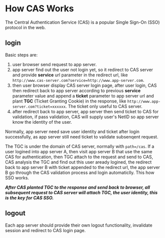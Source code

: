 # How CAS Works

The Central Authentication Service (CAS) is a popular Single Sign-On (SSO) protocol in the web.

## login
Basic steps are:

1. user browser send request to app server.
1. app server find out the user not login yet, so it redirect to CAS server and provide __service__ url parameter in the redirect url, like `http://www.cas-server.com?service=http://www.app-server.com`.
1. then user browser display CAS server login page, after user login, CAS then redirect back to app server according to previous __service__ parameter value and append a __ticket__ parameter to app server url and plant __TGC__ (Ticket Granting Cookie) in the response, like `http://www.app-server.com?ticket=xxxxxx`. The ticket only useful to CAS server.
1. after redirect back to app server, app server then send ticket to CAS for validation, if pass validation, CAS will supply user's NetID so app server know the identity of the user.

Normally, app server need save user identity and ticket after login successfully, as app server still need ticket to validate subsenqent request.

The TGC is under the domain of CAS server, normally with `path=/cas`. If a user logined into app server A, then visit app server B that use the same CAS for authentication, then TGC attach to the request and send to CAS, CAS analysis the TGC and find out this user aready logined, the redirect back to app server B with ticket appended to the redirect url, the app server B go through the CAS validation process and login automaticlly. This how SSO works.

___After CAS planted TGC to the response and send back to browser, all subsequent request to CAS server will attach TGC, the user identity, this is the key for CAS SSO.___


## logout
Each app server should provide their own logout functionality, invalidate session and redirect to CAS login page.
